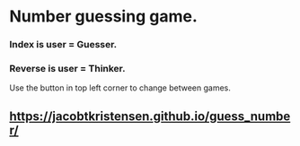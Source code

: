 # Number guessing game. 
### Index is user = Guesser.
### Reverse is user = Thinker.

Use the button in top left corner to change between games.

## https://jacobtkristensen.github.io/guess_number/
